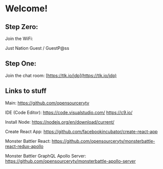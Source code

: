# Welcome!

## Step Zero:

Join the WiFi:

Just Nation Guest / GuestP@ss

## Step One:

Join the chat room:
[https://tlk.io/jdp](https://tlk.io/jdp)

## Links to stuff

Main:
https://github.com/opensourcerytv

IDE (Code Editor):
https://code.visualstudio.com/
https://c9.io/

Install Node:
https://nodejs.org/en/download/current/

Create React App:
https://github.com/facebookincubator/create-react-app

Monster Battler React:
https://github.com/opensourcerytv/monsterbattle-react-redux-apollo

Monster Battler GraphQL Apollo Server:
https://github.com/opensourcerytv/monsterbattle-apollo-server
